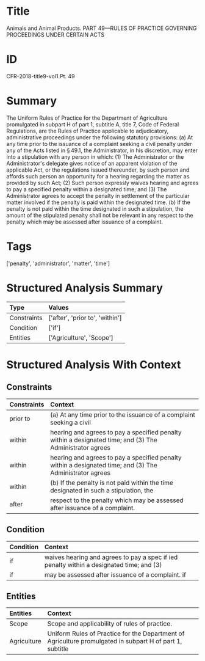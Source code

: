 # Title

 Animals and Animal Products. PART 49—RULES OF PRACTICE GOVERNING PROCEEDINGS UNDER CERTAIN ACTS


# ID

 CFR-2018-title9-vol1.Pt. 49


# Summary

The Uniform Rules of Practice for the Department of Agriculture promulgated in subpart H of part 1, subtitle A, title 7, Code of Federal Regulations, are the Rules of Practice applicable to adjudicatory, administrative proceedings under the following statutory provisions:
(a) At any time prior to the issuance of a complaint seeking a civil penalty under any of the Acts listed in &#167;&#8201;49.1, the Administrator, in his discretion, may enter into a stipulation with any person in which:
(1) The Administrator or the Administrator's delegate gives notice of an apparent violation of the applicable Act, or the regulations issued thereunder, by such person and affords such person an opportunity for a hearing regarding the matter as provided by such Act;
(2) Such person expressly waives hearing and agrees to pay a specified penalty within a designated time; and
(3) The Administrator agrees to accept the penalty in settlement of the particular matter involved if the penalty is paid within the designated time.
(b) If the penalty is not paid within the time designated in such a stipulation, the amount of the stipulated penalty shall not be relevant in any respect to the penalty which may be assessed after issuance of a complaint.


# Tags

['penalty', 'administrator', 'matter', 'time']


# Structured Analysis Summary

| Type        | Values                          |
|:------------|:--------------------------------|
| Constraints | ['after', 'prior to', 'within'] |
| Condition   | ['if']                          |
| Entities    | ['Agriculture', 'Scope']        |


# Structured Analysis With Context

 


## Constraints

| Constraints   | Context                                                                                                  |
|:--------------|:---------------------------------------------------------------------------------------------------------|
| prior to      | (a) At any time  prior to the issuance of a complaint seeking a civil                                    |
| within        | hearing and agrees to pay a specified penalty within a designated time; and (3) The Administrator agrees |
| within        | hearing and agrees to pay a specified penalty within a designated time; and (3) The Administrator agrees |
| within        | (b) If the penalty is not paid  within the time designated in such a stipulation, the                    |
| after         | respect to the penalty which may be assessed after  issuance of a complaint.                             |


## Condition

| Condition   | Context                                                                                  |
|:------------|:-----------------------------------------------------------------------------------------|
| if          | waives hearing and agrees to pay a spec if ied penalty within a designated time; and (3) |
| if          | may be assessed after issuance of a complaint. if                                        |


## Entities

| Entities    | Context                                                                                                  |
|:------------|:---------------------------------------------------------------------------------------------------------|
| Scope       | Scope  and applicability of rules of practice.                                                           |
| Agriculture | Uniform Rules of Practice for the Department of Agriculture promulgated in subpart H of part 1, subtitle |


